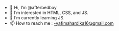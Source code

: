 - 👋 Hi, I’m @afterbedboy
- 👀 I’m interested in HTML, CSS, and JS.
- 🌱 I’m currently learning JS.
- 📫 How to reach me :
      -yafimahardika16@gmail.com

<!---
afterbedboy/afterbedboy is a ✨ special ✨ repository because its `README.md` (this file) appears on your GitHub profile.
You can click the Preview link to take a look at your changes.
--->
